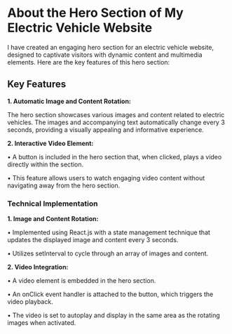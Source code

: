 # About the Hero Section of My Electric Vehicle Website
I have created an engaging hero section for an electric vehicle website, designed to captivate visitors with dynamic content and multimedia elements. Here are the key features of this hero section:

## Key Features
<b>1. Automatic Image and Content Rotation:</b>

The hero section showcases various images and content related to electric vehicles.
The images and accompanying text automatically change every 3 seconds, providing a visually appealing and informative experience.

<b>2. Interactive Video Element:</b>

• A button is included in the hero section that, when clicked, plays a video directly within the section.

• This feature allows users to watch engaging video content without navigating away from the hero section.

### Technical Implementation
<b>1. Image and Content Rotation:</b>

• Implemented using React.js with a state management technique that updates the displayed image and content every 3 seconds.

• Utilizes setInterval to cycle through an array of images and content.

<b>2. Video Integration:</b>

• A video element is embedded in the hero section.

• An onClick event handler is attached to the button, which triggers the video playback.

• The video is set to autoplay and display in the same area as the rotating images when activated.
